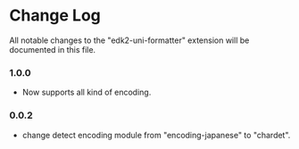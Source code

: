 # Change Log

All notable changes to the "edk2-uni-formatter" extension will be documented in this file.

### 1.0.0
* Now supports all kind of encoding.

### 0.0.2
* change detect encoding module from "encoding-japanese" to "chardet".